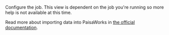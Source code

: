 Configure the job. This view is dependent on the job you're running so more help is not available at this time.

Read more about importing data into PaisaWorks in [the official documentation](https://firefly-iii.readthedocs.io/en/latest/).
